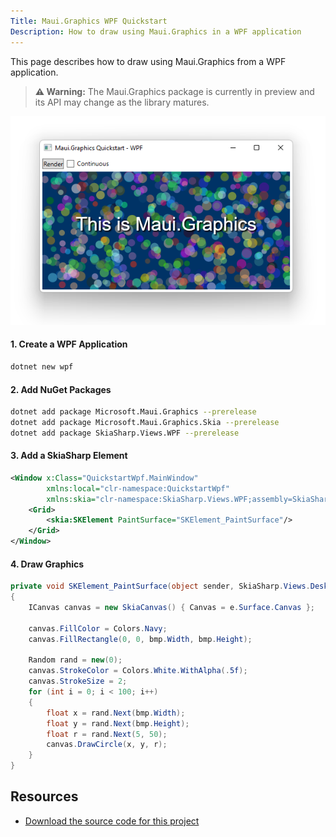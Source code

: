 ```yaml
---
Title: Maui.Graphics WPF Quickstart
Description: How to draw using Maui.Graphics in a WPF application
---
```


This page describes how to draw using Maui.Graphics from a WPF application.

> **⚠️ Warning:** The Maui.Graphics package is currently in preview and its API may change as the library matures.

<div class='text-center img-border'>

![](maui-graphics-quickstart-wpf.png)

</div>

#### 1. Create a WPF Application

```sh
dotnet new wpf
```

#### 2. Add NuGet Packages

```sh
dotnet add package Microsoft.Maui.Graphics --prerelease
dotnet add package Microsoft.Maui.Graphics.Skia --prerelease
dotnet add package SkiaSharp.Views.WPF --prerelease
```

#### 3. Add a SkiaSharp Element

```xml
<Window x:Class="QuickstartWpf.MainWindow"
        xmlns:local="clr-namespace:QuickstartWpf"
        xmlns:skia="clr-namespace:SkiaSharp.Views.WPF;assembly=SkiaSharp.Views.WPF">
    <Grid>
        <skia:SKElement PaintSurface="SKElement_PaintSurface"/>
    </Grid>
</Window>
```

#### 4. Draw Graphics

```cs
private void SKElement_PaintSurface(object sender, SkiaSharp.Views.Desktop.SKPaintSurfaceEventArgs e)
{
    ICanvas canvas = new SkiaCanvas() { Canvas = e.Surface.Canvas };

    canvas.FillColor = Colors.Navy;
    canvas.FillRectangle(0, 0, bmp.Width, bmp.Height);

    Random rand = new(0);
    canvas.StrokeColor = Colors.White.WithAlpha(.5f);
    canvas.StrokeSize = 2;
    for (int i = 0; i < 100; i++)
    {
        float x = rand.Next(bmp.Width);
        float y = rand.Next(bmp.Height);
        float r = rand.Next(5, 50);
        canvas.DrawCircle(x, y, r);
    }
}
```

## Resources

* [Download the source code for this project](https://github.com/swharden/Maui.Graphics/tree/main/projects)